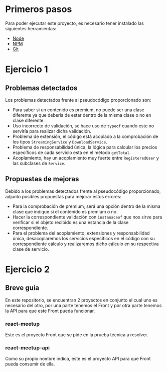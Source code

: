 # Primeros pasos
Para poder ejecutar este proyecto, es necesario tener instalado las siguientes herramientas:

- [Node](https://nodejs.org/en/download/package-manager/current)
- [NPM](https://docs.npmjs.com/downloading-and-installing-node-js-and-npm)
- [Git](https://git-scm.com/downloads)

# Ejercicio 1
## Problemas detectados
Los problemas detectados frente al pseudocódigo proporcionado son:
- Para saber si un contenido es premium, no puede ser una clase diferente ya que debería de estar dentro de la misma clase o no en clase diferente.
- Uso incorrecto de validación, se hace uso de `typeof` cuando este no serviría para realizar dicha validación.
- Problema de extensión, el código está acoplado a la comprobación de los tipos `StreamingService` y `DownloadService`.
- Problema de responsabilidad única, la lógica para calcular los precios específicos de cada servicio está en el método `getTotal`.
- Acoplamiento, hay un acoplamiento muy fuerte entre `RegisteredUser` y las subclases de `Service`.

## Propuestas de mejoras
Debido a los problemas detectados frente al pseudocódigo proporcionado, adjunto posibles propuestas para mejorar estos errores:
- Para la comprobación de premium, será una opción dentro de la misma clase que indique si el contenido es premium o no.
- Hacer la correspondiente validación con `instanaceof` que nos sirve para verificar si el objeto recibido es una estancia de la clase correspondiente.
- Para el problema del acoplamiento, extensiones y responsabilidad única, desacoplaremos los servicios específicos en el código con su correspondiente cálculo y realizaremos dicho cálculo en su respectiva clase de servicio.


# Ejercicio 2
## Breve guía
En este repositorio, se encuentran 2 proyectos en conjunto el cual uno es necesario del otro, por una parte tenemos el Front y por otra parte tenemos la API para que este Front pueda funcionar.

### react-meetup
Este es el proyecto Front que se pide en la prueba técnica a resolver.

### react-meetup-api
Como su propio nombre indica, este es el proyecto API para que Front pueda consumir de ella.